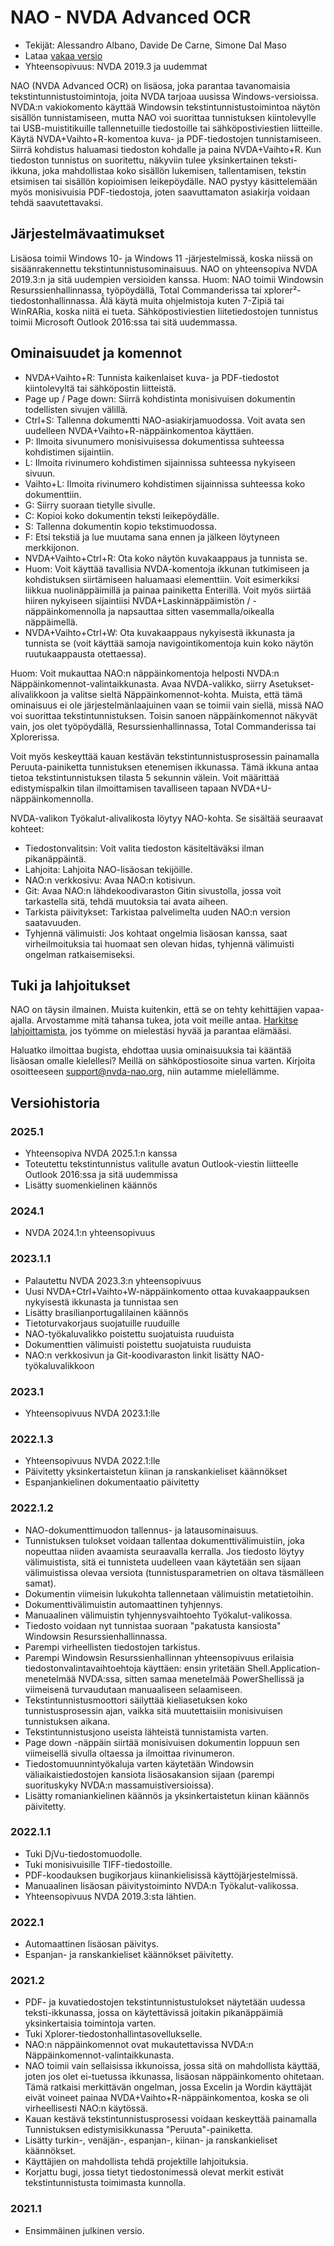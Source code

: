 # NAO - NVDA Advanced OCR

* Tekijät: Alessandro Albano, Davide De Carne, Simone Dal Maso
* Lataa [vakaa versio][1]
* Yhteensopivuus: NVDA 2019.3 ja uudemmat

NAO (NVDA Advanced OCR) on lisäosa, joka parantaa tavanomaisia tekstintunnistustoimintoja, joita NVDA tarjoaa uusissa Windows-versioissa.
NVDA:n vakiokomento käyttää Windowsin tekstintunnistustoimintoa näytön sisällön tunnistamiseen, mutta NAO voi suorittaa tunnistuksen kiintolevylle tai USB-muistitikuille tallennetuille tiedostoille tai sähköpostiviestien liitteille.
Käytä NVDA+Vaihto+R-komentoa kuva- ja PDF-tiedostojen tunnistamiseen.
Siirrä kohdistus haluamasi tiedoston kohdalle ja paina NVDA+Vaihto+R.
Kun tiedoston tunnistus on suoritettu, näkyviin tulee yksinkertainen teksti-ikkuna, joka mahdollistaa koko sisällön lukemisen, tallentamisen, tekstin etsimisen tai sisällön kopioimisen leikepöydälle.
NAO pystyy käsittelemään myös monisivuisia PDF-tiedostoja, joten saavuttamaton asiakirja voidaan tehdä saavutettavaksi.

## Järjestelmävaatimukset
Lisäosa toimii Windows 10- ja Windows 11 -järjestelmissä, koska niissä on sisäänrakennettu tekstintunnistusominaisuus.
NAO on yhteensopiva NVDA 2019.3:n ja sitä uudempien versioiden kanssa.
Huom: NAO toimii Windowsin Resurssienhallinnassa, työpöydällä, Total Commanderissa tai xplorer²-tiedostonhallinnassa. Älä käytä muita ohjelmistoja kuten 7-Zipiä tai WinRARia, koska niitä ei tueta.
Sähköpostiviestien liitetiedostojen tunnistus toimii Microsoft Outlook 2016:ssa tai sitä uudemmassa.

## Ominaisuudet ja komennot
* NVDA+Vaihto+R: Tunnista kaikenlaiset kuva- ja PDF-tiedostot kiintolevyltä tai sähköpostin liitteistä.
* Page up / Page down: Siirrä kohdistinta monisivuisen dokumentin todellisten sivujen välillä.
* Ctrl+S: Tallenna dokumentti NAO-asiakirjamuodossa. Voit avata sen uudelleen NVDA+Vaihto+R-näppäinkomentoa käyttäen.
* P: Ilmoita sivunumero monisivuisessa dokumentissa suhteessa kohdistimen sijaintiin.
* L: Ilmoita rivinumero kohdistimen sijainnissa suhteessa nykyiseen sivuun.
* Vaihto+L: Ilmoita rivinumero kohdistimen sijainnissa suhteessa koko dokumenttiin.
* G: Siirry suoraan tietylle sivulle.
* C: Kopioi koko dokumentin teksti leikepöydälle.
* S: Tallenna dokumentin kopio tekstimuodossa.
* F: Etsi tekstiä ja lue muutama sana ennen ja jälkeen löytyneen merkkijonon.
* NVDA+Vaihto+Ctrl+R: Ota koko näytön kuvakaappaus ja tunnista se.
* Huom: Voit käyttää tavallisia NVDA-komentoja ikkunan tutkimiseen ja kohdistuksen siirtämiseen haluamaasi elementtiin. Voit esimerkiksi liikkua nuolinäppäimillä ja painaa painiketta Enterillä. Voit myös siirtää hiiren nykyiseen sijaintiisi NVDA+Laskinnäppäimistön / -näppäinkomennolla ja napsauttaa sitten vasemmalla/oikealla näppäimellä.
* NVDA+Vaihto+Ctrl+W: Ota kuvakaappaus nykyisestä ikkunasta ja tunnista se (voit käyttää samoja navigointikomentoja kuin koko näytön ruutukaappausta otettaessa).

Huom: Voit mukauttaa NAO:n näppäinkomentoja helposti NVDA:n Näppäinkomennot-valintaikkunasta. Avaa NVDA-valikko, siirry Asetukset-alivalikkoon ja valitse sieltä Näppäinkomennot-kohta. Muista, että tämä ominaisuus ei ole järjestelmänlaajuinen vaan se toimii vain siellä, missä NAO voi suorittaa tekstintunnistuksen. Toisin sanoen näppäinkomennot näkyvät vain, jos olet työpöydällä, Resurssienhallinnassa, Total Commanderissa tai Xplorerissa.

Voit myös keskeyttää kauan kestävän tekstintunnistusprosessin painamalla Peruuta-painiketta tunnistuksen etenemisen ikkunassa. Tämä ikkuna antaa tietoa tekstintunnistuksen tilasta 5 sekunnin välein. Voit määrittää edistymispalkin tilan ilmoittamisen tavalliseen tapaan NVDA+U-näppäinkomennolla.

NVDA-valikon Työkalut-alivalikosta löytyy NAO-kohta. Se sisältää seuraavat kohteet:
* Tiedostonvalitsin: Voit valita tiedoston käsiteltäväksi ilman pikanäppäintä.
* Lahjoita: Lahjoita NAO-lisäosan tekijöille.
* NAO:n verkkosivu: Avaa NAO:n kotisivun.
* Git: Avaa NAO:n lähdekoodivaraston Gitin sivustolla, jossa voit tarkastella sitä, tehdä muutoksia tai avata aiheen.
* Tarkista päivitykset: Tarkistaa palvelimelta uuden NAO:n version saatavuuden.
* Tyhjennä välimuisti: Jos kohtaat ongelmia lisäosan kanssa, saat virheilmoituksia tai huomaat sen olevan hidas, tyhjennä välimuisti ongelman ratkaisemiseksi.


## Tuki ja lahjoitukset
NAO on täysin ilmainen. Muista kuitenkin, että se on tehty kehittäjien vapaa-ajalla.
Arvostamme mitä tahansa tukea, jota voit meille antaa.
<a href="https://nvda-nao.org/donate">Harkitse lahjoittamista</a>, jos työmme on mielestäsi hyvää ja parantaa elämääsi.

Haluatko ilmoittaa bugista, ehdottaa uusia ominaisuuksia tai kääntää lisäosan omalle kielellesi? Meillä on sähköpostiosoite sinua varten. Kirjoita osoitteeseen support@nvda-nao.org, niin autamme mielellämme.

## Versiohistoria
### 2025.1
* Yhteensopiva NVDA 2025.1:n kanssa
* Toteutettu tekstintunnistus valitulle avatun Outlook-viestin liitteelle Outlook 2016:ssa ja sitä uudemmissa
* Lisätty suomenkielinen käännös

### 2024.1
* NVDA 2024.1:n yhteensopivuus

### 2023.1.1
* Palautettu NVDA 2023.3:n yhteensopivuus
* Uusi NVDA+Ctrl+Vaihto+W-näppäinkomento ottaa kuvakaappauksen nykyisestä ikkunasta ja tunnistaa sen
* Lisätty brasilianportugalilainen käännös
* Tietoturvakorjaus suojatuille ruuduille
* NAO-työkaluvalikko poistettu suojatuista ruuduista
* Dokumenttien välimuisti poistettu suojatuista ruuduista
* NAO:n verkkosivun ja Git-koodivaraston linkit lisätty NAO-työkaluvalikkoon

### 2023.1
* Yhteensopivuus NVDA 2023.1:lle

### 2022.1.3
* Yhteensopivuus NVDA 2022.1:lle
* Päivitetty yksinkertaistetun kiinan ja ranskankieliset käännökset
* Espanjankielinen dokumentaatio päivitetty

### 2022.1.2
* NAO-dokumenttimuodon tallennus- ja latausominaisuus.
* Tunnistuksen tulokset voidaan tallentaa dokumenttivälimuistiin, joka nopeuttaa niiden avaamista seuraavalla kerralla. Jos tiedosto löytyy välimuistista, sitä ei tunnisteta uudelleen vaan käytetään sen sijaan välimuistissa olevaa versiota (tunnistusparametrien on oltava täsmälleen samat).
* Dokumentin viimeisin lukukohta tallennetaan välimuistin metatietoihin.
* Dokumenttivälimuistin automaattinen tyhjennys.
* Manuaalinen välimuistin tyhjennysvaihtoehto Työkalut-valikossa.
* Tiedosto voidaan nyt tunnistaa suoraan "pakatusta kansiosta" Windowsin Resurssienhallinnassa.
* Parempi virheellisten tiedostojen tarkistus.
* Parempi Windowsin Resurssienhallinnan yhteensopivuus erilaisia tiedostonvalintavaihtoehtoja käyttäen: ensin yritetään Shell.Application-menetelmää NVDA:ssa, sitten samaa menetelmää PowerShellissä ja viimeisenä turvaudutaan manuaaliseen selaamiseen.
* Tekstintunnistusmoottori säilyttää kieliasetuksen koko tunnistusprosessin ajan, vaikka sitä muutettaisiin monisivuisen tunnistuksen aikana.
* Tekstintunnistusjono useista lähteistä tunnistamista varten.
* Page down -näppäin siirtää monisivuisen dokumentin loppuun sen viimeisellä sivulla oltaessa ja ilmoittaa rivinumeron.
* Tiedostomuunnintyökaluja varten käytetään Windowsin väliaikaistiedostojen kansiota lisäosakansion sijaan (parempi suorituskyky NVDA:n massamuistiversioissa).
* Lisätty romaniankielinen käännös ja yksinkertaistetun kiinan käännös päivitetty.

### 2022.1.1
* Tuki DjVu-tiedostomuodolle.
* Tuki monisivuisille TIFF-tiedostoille.
* PDF-koodauksen bugikorjaus kiinankielisissä käyttöjärjestelmissä.
* Manuaalinen lisäosan päivitystoiminto NVDA:n Työkalut-valikossa.
* Yhteensopivuus NVDA 2019.3:sta lähtien.

### 2022.1
* Automaattinen lisäosan päivitys.
* Espanjan- ja ranskankieliset käännökset päivitetty.

### 2021.2
* PDF- ja kuvatiedostojen tekstintunnistustulokset näytetään uudessa teksti-ikkunassa, jossa on käytettävissä joitakin pikanäppäimiä yksinkertaisia toimintoja varten.
* Tuki Xplorer-tiedostonhallintasovellukselle.
* NAO:n näppäinkomennot ovat mukautettavissa NVDA:n Näppäinkomennot-valintaikkunasta.
* NAO toimii vain sellaisissa ikkunoissa, jossa sitä on mahdollista käyttää, joten jos olet ei-tuetussa ikkunassa, lisäosan näppäinkomento ohitetaan. Tämä ratkaisi merkittävän ongelman, jossa Excelin ja Wordin käyttäjät eivät voineet painaa NVDA+Vaihto+R-näppäinkomentoa, koska se oli virheellisesti NAO:n käytössä.
* Kauan kestävä tekstintunnistusprosessi voidaan keskeyttää painamalla Tunnistuksen edistymisikkunassa "Peruuta"-painiketta.
* Lisätty turkin-, venäjän-, espanjan-, kiinan- ja ranskankieliset käännökset.
* Käyttäjien on mahdollista tehdä projektille lahjoituksia.
* Korjattu bugi, jossa tietyt tiedostonimessä olevat merkit estivät tekstintunnistusta toimimasta kunnolla.

### 2021.1
* Ensimmäinen julkinen versio.


[1]: https://nvda-nao.org/download
